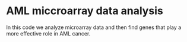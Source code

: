 # AML miccroarray data analysis

In this code we analyze microarray data and then find genes that play a more effective role in AML cancer.
